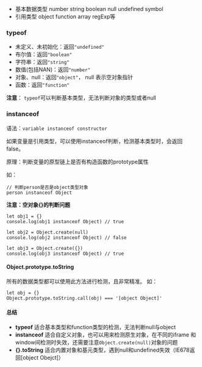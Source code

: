 - 基本数据类型 number string boolean null undefined symbol
- 引用类型 object function array regExp等

### typeof
* 未定义、未初始化：返回`"undefined"`
* 布尔值：返回`"boolean"`
* 字符串：返回`"string"`
* 数值(包括NAN)：返回`"number"`
* 对象、null：返回`"object"`， null 表示空对象指针
* 函数：返回`"function"`

**注意**： `typeof`可以判断基本类型，无法判断对象的类型或者null

### instanceof
语法：`variable instanceof constructor`

如果变量是引用类型，可以使用instanceof判断，检测基本类型时，会返回false。

原理：判断变量的原型链上是否有构造函数的prototype属性

如：
```
// 判断person是否是object类型对象
person instanceof Object
```

**注意：空对象{}的判断问题**
```
let obj1 = {}
console.log(obj1 instanceof Object) // true

let obj2 = Object.create(null)
console.log(obj2 instanceof Object) // false

let obj3 = Object.create({})
console.log(obj3 instanceof Object) // true
```

#### Object.prototype.toString
所有的数据类型都可以使用此方法进行检测，且非常精准。
如：
```
let obj = {}
Object.prototype.toString.call(obj) === '[object Object]'
```

#### 总结
* **typeof** 适合基本类型和function类型的检测，无法判断null与object
* **instanceof** 适合自定义对象，也可以用来检测原生对象，在不同的iframe 和 window间检测时失效，还需要注意`Object.create(null)`对象的问题
* **{}.toString** 适合内置对象和基元类型，遇到null和undefined失效（IE678返回[object Obejct]）